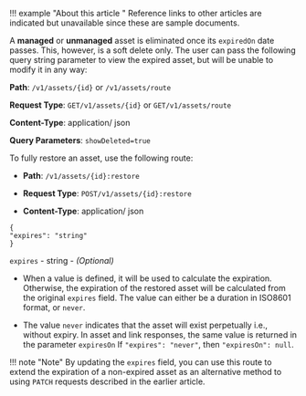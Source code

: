 !!! example "About this article "
    Reference links to other articles are indicated but unavailable since these are sample documents.

A **managed** or **unmanaged** asset is eliminated once its `expiredOn` date passes. This, however, is a soft delete only. The user can pass the following query string parameter to view the expired asset, but will be unable to modify it in any way:

**Path**: `/v1/assets/{id}` or `/v1/assets/route`

**Request Type**: `GET/v1/assets/{id}` or `GET/v1/assets/route`

**Content-Type**: application/ json

**Query Parameters**: `showDeleted=true`

To fully restore an asset, use the following route:

  * **Path**: `/v1/assets/{id}:restore`

  * **Request Type**: `POST/v1/assets/{id}:restore`

  * **Content-Type**: application/ json

```
{
"expires": "string"
}
```
`expires` - string - _(Optional)_

* When a value is defined, it will be used to calculate the expiration. Otherwise, the expiration of the restored asset will be calculated from the original `expires` field. The value can either be a duration in ISO8601 format, or `never`. 

* The value `never` indicates that the asset will exist perpetually i.e., without expiry. In asset and link responses, the same value is returned in the parameter `expiresOn` If `"expires": "never"`, then `"expiresOn": null`.

!!! note "Note"
    By updating the `expires` field, you can use this route to extend the expiration of a non-expired asset as an alternative method to using `PATCH` requests described in the earlier article.